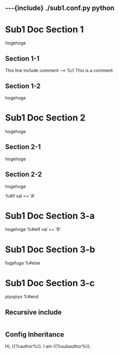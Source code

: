 ---{include} ./sub1.conf.py python
---

# Sub1 Doc Section 1

hogehoge

## Section 1-1

This line include comment -->  %// This is a comment.

## Section 1-2

hogehoge

# Sub1 Doc Section 2

hogehoge

## Section 2-1

hogehoge

## Section 2-2

hogehoge

%#if val == 'A'
# Sub1 Doc Section 3-a

hogehoge
%#elif val == 'B'
# Sub1 Doc Section 3-b

fugafuga
%#else
# Sub1 Doc Section 3-c

piyopiyo
%#end

## Recursive include

```{include} ./sub1.md
```

## Config Inheritance

Hi, {{%author%}}. I am {{%subauthor%}}.
